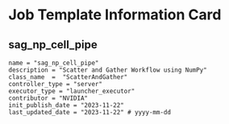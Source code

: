 # Job Template Information Card

## sag_np_cell_pipe
    name = "sag_np_cell_pipe"
    description = "Scatter and Gather Workflow using NumPy" 
    class_name  =  "ScatterAndGather"
    controller_type = "server"
    executor_type = "launcher_executor"
    contributor = "NVIDIA"
    init_publish_date = "2023-11-22"
    last_updated_date = "2023-11-22" # yyyy-mm-dd
